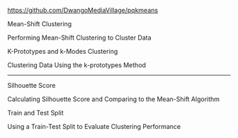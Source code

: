 https://github.com/DwangoMediaVillage/pqkmeans

Mean-Shift Clustering

Performing Mean-Shift Clustering to Cluster Data

K-Prototypes and k-Modes Clustering

Clustering Data Using the k-prototypes Method

****

Silhouette Score

Calculating Silhouette Score and Comparing to the Mean-Shift Algorithm

Train and Test Split

Using a Train-Test Split to Evaluate Clustering Performance

